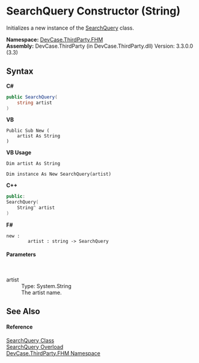 # SearchQuery Constructor (String)
 

Initializes a new instance of the <a href="T_DevCase_ThirdParty_FHM_SearchQuery">SearchQuery</a> class.

**Namespace:**&nbsp;<a href="N_DevCase_ThirdParty_FHM">DevCase.ThirdParty.FHM</a><br />**Assembly:**&nbsp;DevCase.ThirdParty (in DevCase.ThirdParty.dll) Version: 3.3.0.0 (3.3)

## Syntax

**C#**<br />
``` C#
public SearchQuery(
	string artist
)
```

**VB**<br />
``` VB
Public Sub New ( 
	artist As String
)
```

**VB Usage**<br />
``` VB Usage
Dim artist As String

Dim instance As New SearchQuery(artist)
```

**C++**<br />
``` C++
public:
SearchQuery(
	String^ artist
)
```

**F#**<br />
``` F#
new : 
        artist : string -> SearchQuery
```


#### Parameters
&nbsp;<dl><dt>artist</dt><dd>Type: System.String<br />The artist name.</dd></dl>

## See Also


#### Reference
<a href="T_DevCase_ThirdParty_FHM_SearchQuery">SearchQuery Class</a><br /><a href="Overload_DevCase_ThirdParty_FHM_SearchQuery__ctor">SearchQuery Overload</a><br /><a href="N_DevCase_ThirdParty_FHM">DevCase.ThirdParty.FHM Namespace</a><br />